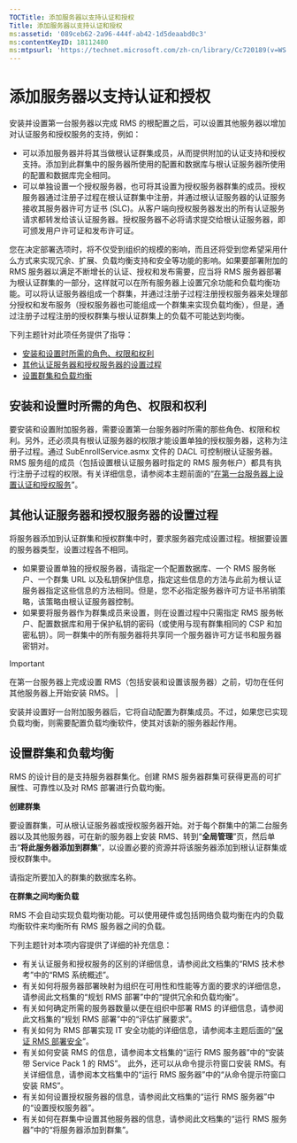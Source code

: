 ```yaml
---
TOCTitle: 添加服务器以支持认证和授权
Title: 添加服务器以支持认证和授权
ms:assetid: '089ceb62-2a96-444f-ab42-1d5deaabd0c3'
ms:contentKeyID: 18112480
ms:mtpsurl: 'https://technet.microsoft.com/zh-cn/library/Cc720189(v=WS.10)'
---
```


添加服务器以支持认证和授权
==========================

安装并设置第一台服务器以完成 RMS 的根配置之后，可以设置其他服务器以增加对认证服务和授权服务的支持，例如：

-   可以添加服务器并将其当做根认证群集成员，从而提供附加的认证支持和授权支持。添加到此群集中的服务器所使用的配置和数据库与根认证服务器所使用的配置和数据库完全相同。
-   可以单独设置一个授权服务器，也可将其设置为授权服务器群集的成员。授权服务器通过注册子过程在根认证群集中注册，并通过根认证服务器的认证服务接收其服务器许可方证书 (SLC)。从客户端向授权服务器发出的所有认证服务请求都转发给该认证服务器。授权服务器不必将请求提交给根认证服务器，即可颁发用户许可证和发布许可证。

您在决定部署选项时，将不仅受到组织的规模的影响，而且还将受到您希望采用什么方式来实现冗余、扩展、负载均衡支持和安全等功能的影响。如果要部署附加的 RMS 服务器以满足不断增长的认证、授权和发布需要，应当将 RMS 服务器部署为根认证群集的一部分，这样就可以在所有服务器上设置冗余功能和负载均衡功能。可以将认证服务器组成一个群集，并通过注册子过程注册授权服务器来处理部分授权和发布服务（授权服务器也可能组成一个群集来实现负载均衡），但是，通过注册子过程注册的授权群集与根认证群集上的负载不可能达到均衡。

下列主题针对此项任务提供了指导：

-   [安装和设置时所需的角色、权限和权利](#bkmk_1)
-   [其他认证服务器和授权服务器的设置过程](#bkmk_2)
-   [设置群集和负载均衡](#bkmk_3)

 
安装和设置时所需的角色、权限和权利
----------------------------------

要安装和设置附加服务器，需要设置第一台服务器时所需的那些角色、权限和权利。另外，还必须具有根认证服务器的权限才能设置单独的授权服务器，这称为注册子过程。通过 SubEnrollService.asmx 文件的 DACL 可控制根认证服务器。RMS 服务组的成员（包括设置根认证服务器时指定的 RMS 服务帐户）都具有执行注册子过程的权限。有关详细信息，请参阅本主题前面的“[在第一台服务器上设置认证和授权服务](https://technet.microsoft.com/cce29a2f-984f-48ed-9187-0eb68286ec5b)”。

 
其他认证服务器和授权服务器的设置过程
------------------------------------

将服务器添加到认证群集和授权群集中时，要求服务器完成设置过程。根据要设置的服务器类型，设置过程各不相同。

-   如果要设置单独的授权服务器，请指定一个配置数据库、一个 RMS 服务帐户、一个群集 URL 以及私钥保护信息，指定这些信息的方法与此前为根认证服务器指定这些信息的方法相同。但是，您不必指定服务器许可方证书吊销策略，该策略由根认证服务器控制。
-   如果要将服务器作为群集成员来设置，则在设置过程中只需指定 RMS 服务帐户、配置数据库和用于保护私钥的密码（或使用与现有群集相同的 CSP 和加密私钥）。同一群集中的所有服务器将共享同一个服务器许可方证书和服务器密钥对。



> [!IMPORTANT]  
> 在第一台服务器上完成设置 RMS（包括安装和设置该服务器）之前，切勿在任何其他服务器上开始安装 RMS。 |

安装并设置好一台附加服务器后，它将自动配置为群集成员。不过，如果您已实现负载均衡，则需要配置负载均衡软件，使其对该新的服务器起作用。

 
设置群集和负载均衡
------------------

RMS 的设计目的是支持服务器群集化。创建 RMS 服务器群集可获得更高的可扩展性、可靠性以及对 RMS 部署进行负载均衡。

**创建群集**

要设置群集，可从根认证服务器或授权服务器开始。对于每个群集中的第二台服务器以及其他服务器，可在新的服务器上安装 RMS、转到“**全局管理**”页，然后单击“**将此服务器添加到群集**”，以设置必要的资源并将该服务器添加到根认证群集或授权群集中。

请指定所要加入的群集的数据库名称。

**在群集之间均衡负载**

RMS 不会自动实现负载均衡功能。可以使用硬件或包括网络负载均衡在内的负载均衡软件来均衡所有 RMS 服务器之间的负载。

下列主题针对本项内容提供了详细的补充信息：

-   有关认证服务和授权服务的区别的详细信息，请参阅此文档集的“RMS 技术参考”中的“RMS 系统概述”。
-   有关如何将服务器部署映射为组织在可用性和性能等方面的要求的详细信息，请参阅此文档集的“规划 RMS 部署”中的“提供冗余和负载均衡”。
-   有关如何确定所需的服务器数量以便在组织中部署 RMS 的详细信息，请参阅此文档集的“规划 RMS 部署”中的“评估扩展要求”。
-   有关如何为 RMS 部署实现 IT 安全功能的详细信息，请参阅本主题后面的“[保证 RMS 部署安全](https://technet.microsoft.com/6de8b636-a824-4844-aefc-f26347abfc14)”。
-   有关如何安装 RMS 的信息，请参阅本文档集的“运行 RMS 服务器”中的“安装带 Service Pack 1 的 RMS”。
    此外，还可以从命令提示符窗口安装 RMS。有关详细信息，请参阅本文档集中的“运行 RMS 服务器”中的“从命令提示符窗口安装 RMS”。
-   有关如何设置授权服务器的信息，请参阅此文档集的“运行 RMS 服务器”中的“设置授权服务器”。
-   有关如何在群集中设置其他服务器的信息，请参阅此文档集的“运行 RMS 服务器”中的“将服务器添加到群集”。
